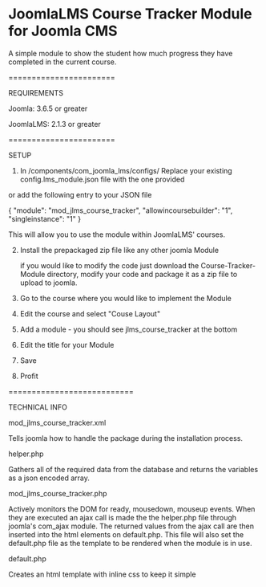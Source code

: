 JoomlaLMS Course Tracker Module for Joomla CMS
=======================

A simple module to show the student how much progress they have completed in
the current course.

=======================

REQUIREMENTS

Joomla: 3.6.5 or greater

JoomlaLMS: 2.1.3 or greater

=======================

SETUP

1. In /components/com_joomla_lms/configs/ Replace your existing config.lms_module.json file with the one provided

or add the following entry to your JSON file

{
      "module": "mod_jlms_course_tracker",
      "allowincoursebuilder": "1",
      "singleinstance": "1"
}

This will allow you to use the module within JoomlaLMS' courses.

2. Install the prepackaged zip file like any other joomla Module

    if you would like to modify the code just download the Course-Tracker-Module directory, modify your code and package it as a zip file to upload to joomla.

3. Go to the course where you would like to implement the Module

4. Edit the course and select "Couse Layout"

5. Add a module - you should see jlms_course_tracker at the bottom

6. Edit the title for your Module

7. Save

8. Profit


===========================

TECHNICAL INFO

mod_jlms_course_tracker.xml

Tells joomla how to handle the package during the installation process.

helper.php

Gathers all of the required data from the database and returns the variables as a json encoded array.

mod_jlms_course_tracker.php

Actively monitors the DOM for ready, mousedown, mouseup events. When they are executed an ajax call is made the the helper.php file through joomla's com_ajax module. The returned values from the ajax call are then inserted into the html elements on default.php. This file will also set the default.php file as the template to be rendered when the module is in use.

default.php

Creates an html template with inline css to keep it simple
